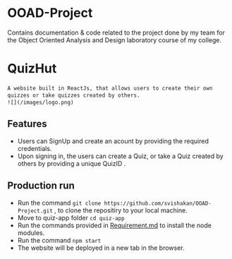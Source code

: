 # OOAD-Project
Contains documentation &amp; code related to the project done by my team for the Object Oriented Analysis and Design laboratory course of my college.

# QuizHut
    A website built in ReactJs, that allows users to create their own quizzes or take quizzes created by others. 
    ![](/images/logo.png)

## Features
- Users can SignUp and create an acount by providing the required credentials.
- Upon signing in, the users can create a Quiz, or take a Quiz created by others by providing a unique QuizID .

## Production run
- Run the command ```git clone https://github.com/svishakan/OOAD-Project.git``` , to clone the repositiry to your local machine. 
- Move to quiz-app folder ```cd quiz-app ```
- Run the commands provided in [Requirement.md](https://github.com/svishakan/OOAD-Project/blob/main/quiz-app/Requirements.md) to install the node modules. 
- Run the command ```npm start```
- The website will be deployed in a new tab in the browser.

